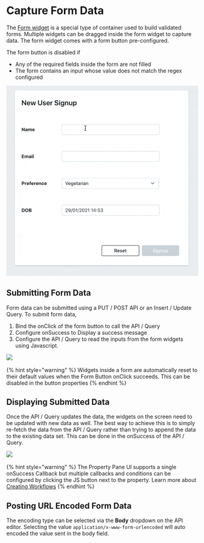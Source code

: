 # Capture Form Data

The [Form widget](../../widget-reference/form.md) is a special type of container used to build validated forms. Multiple widgets can be dragged inside the form widget to capture data. The form widget comes with a form button pre-configured. 

The form button is disabled if 

* Any of the required fields inside the form are not filled
* The form contains an input whose value does not match the regex configured

![](../../.gitbook/assets/form%20%282%29.gif)

## Submitting Form Data

Form data can be submitted using a PUT / POST API or an Insert / Update Query. To submit form data,  

1. Bind the onClick of the form button to call the API / Query
2. Configure onSuccess to Display a success message
3. Configure the API / Query to read the inputs from the form widgets using Javascript.

![](../../.gitbook/assets/form-query%20%281%29.gif)

{% hint style="warning" %}
Widgets inside a form are automatically reset to their default values when the Form Button onClick succeeds. This can be disabled in the button properties
{% endhint %}

## Displaying Submitted Data

Once the API / Query updates the data, the widgets on the screen need to be updated with new data as well. The best way to achieve this is to simply re-fetch the data from the API / Query rather than trying to append the data to the existing data set. This can be done in the onSuccess of the API / Query.

![](../../.gitbook/assets/refetch-data.gif)

{% hint style="warning" %}
The Property Pane UI supports a single onSuccess Callback but multiple callbacks and conditions can be configured by clicking the JS button next to the property. Learn more about [Creating Workflows](../writing-code/workflows.md)
{% endhint %}

## Posting URL Encoded Form Data

The encoding type can be selected via the **Body** dropdown on the API editor. Selecting the value `application/x-www-form-urlencoded` will auto encoded the value sent in the body field.

